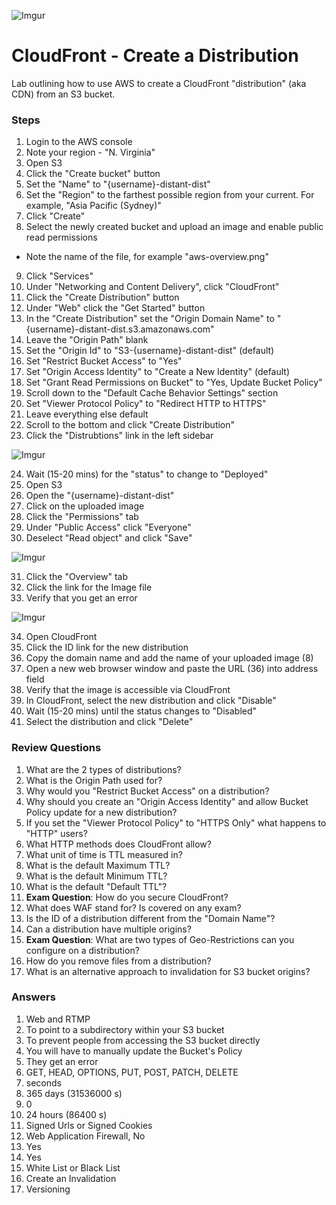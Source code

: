 ![Imgur](https://i.imgur.com/VcdZTNZ.png)


CloudFront - Create a Distribution
======

Lab outlining how to use AWS to create a CloudFront "distribution" (aka CDN) from an S3 bucket.


### Steps

1.  Login to the AWS console
2.  Note your region - "N. Virginia"
3.  Open S3
4.  Click the "Create bucket" button
5.  Set the "Name" to "{username}-distant-dist"
6.  Set the "Region" to the farthest possible region from your current. For example, "Asia Pacific (Sydney)"
7.  Click "Create" 
8.  Select the newly created bucket and upload an image and enable public read permissions
  * Note the name of the file, for example "aws-overview.png"
9.  Click "Services"
10. Under "Networking and Content Delivery", click "CloudFront"
11. Click the "Create Distribution" button
12. Under "Web" click the "Get Started" button
13. In the "Create Distribution" set the "Origin Domain Name" to "{username}-distant-dist.s3.amazonaws.com"
14. Leave the "Origin Path" blank
15. Set the "Origin Id" to "S3-{username}-distant-dist" (default)
16. Set "Restrict Bucket Access" to "Yes"
17. Set "Origin Access Identity" to "Create a New Identity" (default)
18. Set "Grant Read Permissions on Bucket" to "Yes, Update Bucket Policy"
19. Scroll down to the "Default Cache Behavior Settings" section
20. Set "Viewer Protocol Policy" to "Redirect HTTP to HTTPS"
21. Leave everything else default
22. Scroll to the bottom and click "Create Distribution"
23. Click the "Distrubtions" link in the left sidebar

![Imgur](https://i.imgur.com/i4zkNdv.png)

24. Wait (15-20 mins) for the "status" to change to "Deployed"
25. Open S3
26. Open the "{username}-distant-dist"
27. Click on the uploaded image
28. Click the "Permissions" tab
29. Under "Public Access" click "Everyone"
30. Deselect "Read object" and click "Save"

![Imgur](https://i.imgur.com/KItd6wT.png)

31. Click the "Overview" tab
32. Click the link for the Image file
33. Verify that you get an error

![Imgur](https://i.imgur.com/kmvg5Pv.png)

34. Open CloudFront
35. Click the ID link for the new distribution
36. Copy the domain name and add the name of your uploaded image (8)
37. Open a new web browser window and paste the URL (36) into address field
38. Verify that the image is accessible via CloudFront
39. In CloudFront, select the new distribution and click "Disable"
40. Wait (15-20 mins) until the status changes to "Disabled"
41. Select the distribution and click "Delete"


### Review Questions

1.  What are the 2 types of distributions?
2.  What is the Origin Path used for?
3.  Why would you "Restrict Bucket Access" on a distribution?
4.  Why should you create an "Origin Access Identity" and allow Bucket Policy update for a new distribution?
5.  If you set the "Viewer Protocol Policy" to "HTTPS Only" what happens to "HTTP" users?
6.  What HTTP methods does CloudFront allow?
7.  What unit of time is TTL measured in?
8.  What is the default Maximum TTL?
9.  What is the default Minimum TTL?
10. What is the default "Default TTL"?
11. **Exam Question**: How do you secure CloudFront?
12. What does WAF stand for? Is covered on any exam?
13. Is the ID of a distribution different from the "Domain Name"?
14. Can a distribution have multiple origins?
15. **Exam Question**: What are two types of Geo-Restrictions can you configure on a distribution?
16. How do you remove files from a distribution?
17. What is an alternative approach to invalidation for S3 bucket origins?


### Answers

1.  Web and RTMP
2.  To point to a subdirectory within your S3 bucket
3.  To prevent people from accessing the S3 bucket directly
4.  You will have to manually update the Bucket's Policy
5.  They get an error
6.  GET, HEAD, OPTIONS, PUT, POST, PATCH, DELETE
7.  seconds
8.  365 days (31536000 s)
9.  0
10. 24 hours (86400 s)
11. Signed Urls or Signed Cookies 
12. Web Application Firewall, No
13. Yes
14. Yes
15. White List or Black List
16. Create an Invalidation
17. Versioning
